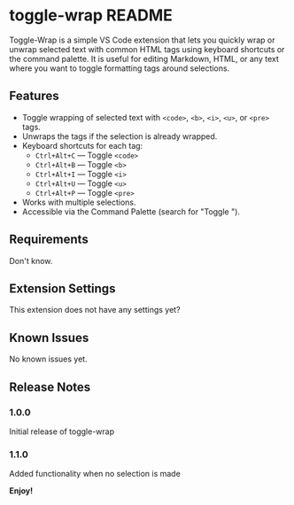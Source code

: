 # toggle-wrap README

Toggle-Wrap is a simple VS Code extension that lets you quickly wrap or unwrap selected text with common HTML tags using keyboard shortcuts or the command palette. It is useful for editing Markdown, HTML, or any text where you want to toggle formatting tags around selections.

## Features

- Toggle wrapping of selected text with `<code>`, `<b>`, `<i>`, `<u>`, or `<pre>` tags.
- Unwraps the tags if the selection is already wrapped.
- Keyboard shortcuts for each tag:
	- `Ctrl+Alt+C` — Toggle `<code>`
	- `Ctrl+Alt+B` — Toggle `<b>`
	- `Ctrl+Alt+I` — Toggle `<i>`
	- `Ctrl+Alt+U` — Toggle `<u>`
	- `Ctrl+Alt+P` — Toggle `<pre>`
- Works with multiple selections.
- Accessible via the Command Palette (search for "Toggle <tag>").

## Requirements

<!-- If you have any requirements or dependencies, add a section describing those and how to install and configure them. -->
Don't know.

## Extension Settings

<!-- Include if your extension adds any VS Code settings through the `contributes.configuration` extension point.

For example:

This extension contributes the following settings:

* `myExtension.enable`: Enable/disable this extension.
* `myExtension.thing`: Set to `blah` to do something. -->
This extension does not have any settings yet?

## Known Issues

<!-- Calling out known issues can help limit users opening duplicate issues against your extension. -->
No known issues yet.

## Release Notes

### 1.0.0

Initial release of toggle-wrap

### 1.1.0

Added functionality when no selection is made

**Enjoy!**
